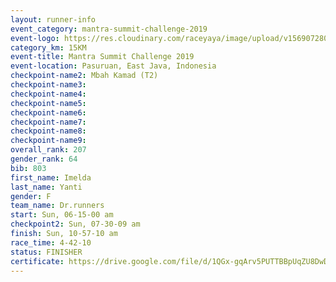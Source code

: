 ```yaml
---
layout: runner-info 
event_category: mantra-summit-challenge-2019 
event-logo: https://res.cloudinary.com/raceyaya/image/upload/v1569072809/logo/mantra-image_segrbx.jpg
category_km: 15KM 
event-title: Mantra Summit Challenge 2019 
event-location: Pasuruan, East Java, Indonesia 
checkpoint-name2: Mbah Kamad (T2) 
checkpoint-name3: 
checkpoint-name4: 
checkpoint-name5: 
checkpoint-name6: 
checkpoint-name7: 
checkpoint-name8: 
checkpoint-name9: 
overall_rank: 207
gender_rank: 64
bib: 803
first_name: Imelda
last_name: Yanti
gender: F
team_name: Dr.runners
start: Sun, 06-15-00 am
checkpoint2: Sun, 07-30-09 am
finish: Sun, 10-57-10 am
race_time: 4-42-10
status: FINISHER
certificate: https://drive.google.com/file/d/1QGx-gqArv5PUTTBBpUqZU8DwDX1w1kCL/view?usp=sharinghttps://drive.google.com/file/d/1QGx-gqArv5PUTTBBpUqZU8DwDX1w1kCL/view?usp=sharing
---
```

